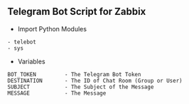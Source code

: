 ## Telegram Bot Script for Zabbix

* Import Python Modules
```
- telebot
- sys
```

* Variables
```
BOT_TOKEN         - The Telegram Bot Token
DESTINATION       - The ID of Chat Room (Group or User)
SUBJECT           - The Subject of the Message
MESSAGE           - The Message
```

